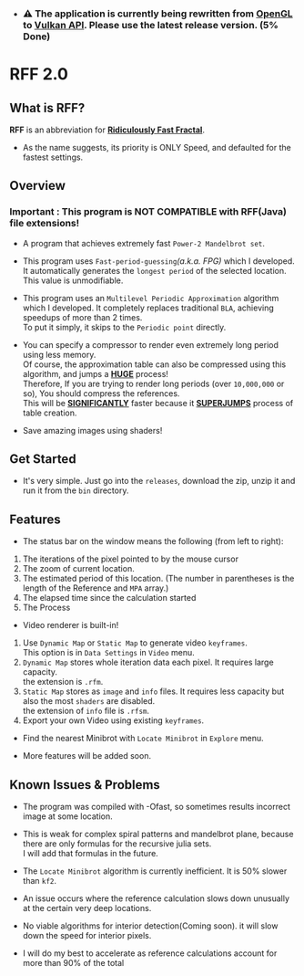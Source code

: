
- ### ⚠️ The application is currently being rewritten from <u>OpenGL</u> to <u>Vulkan API</u>. Please use the latest release version. (5% Done)

# RFF 2.0


## What is RFF?

**RFF** is an abbreviation for <u>**Ridiculously Fast Fractal**</u>.

- As the name suggests, its priority is ONLY Speed, and defaulted for the fastest settings.


## Overview
### Important : This program is **NOT COMPATIBLE** with **RFF(Java)** file extensions!

- A program that achieves extremely fast `Power-2 Mandelbrot set`.

- This program uses `Fast-period-guessing`*(a.k.a. FPG)* which I developed. It automatically generates the `longest period` of the selected location.
This value is unmodifiable.

- This program uses an `Multilevel Periodic Approximation` algorithm which I developed.
It completely replaces traditional `BLA`, achieving speedups of more than 2 times. \
To put it simply, it skips to the `Periodic point` directly.


- You can specify a compressor to render even extremely long period using less memory. \
Of course, the approximation table can also be compressed using this algorithm, and jumps a <u>**HUGE**</u> process! \
Therefore, If you are trying to render long periods (over `10,000,000` or so), You should compress the references. \
This will be <u>**SIGNIFICANTLY**</u> faster because it <u>**SUPERJUMPS**</u> process of table creation. 

- Save amazing images using shaders!

## Get Started

- It's very simple. Just go into the `releases`, 
download the zip, 
unzip it and run it from the `bin` directory.


## Features
- The status bar on the window means the following (from left to right):

1. The iterations of the pixel pointed to by the mouse cursor
2. The zoom of current location.
3. The estimated period of this location. (The number in parentheses is the length of the Reference and `MPA` array.)
4. The elapsed time since the calculation started
5. The Process

- Video renderer is built-in!
1. Use `Dynamic Map` or `Static Map` to generate video `keyframes`. \
This option is in `Data Settings` in `Video` menu.
2. `Dynamic Map` stores whole iteration data each pixel. It requires large capacity. \
the extension is `.rfm`.
3. `Static Map` stores as `image` and `info` files. It requires less capacity but also the most `shaders` are disabled. \
the extension of `info` file is `.rfsm`.
4. Export your own Video using existing `keyframes`.


- Find the nearest Minibrot with `Locate Minibrot` in `Explore` menu.

- More features will be added soon.


## Known Issues & Problems
- The program was compiled with -Ofast, so sometimes results incorrect image at some location.
- This is weak for complex spiral patterns and mandelbrot plane, because there are only formulas for the  recursive julia sets.  
  I will add that formulas in the future.
- The `Locate Minibrot` algorithm is currently inefficient. It is 50% slower than `kf2`.

- An issue occurs where the reference calculation slows down unusually at the certain very deep locations.

- No viable algorithms for interior detection(Coming soon). 
it will slow down the speed for interior pixels.

- I will do my best to accelerate as reference calculations account for more than 90% of the total
